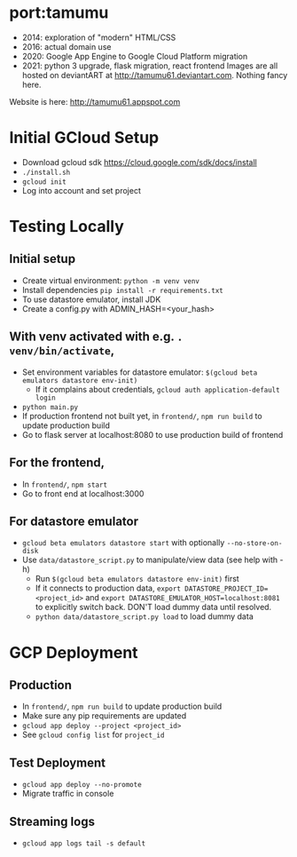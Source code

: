 # port:tamumu
* 2014: exploration of "modern" HTML/CSS
* 2016: actual domain use
* 2020: Google App Engine to Google Cloud Platform migration
* 2021: python 3 upgrade, flask migration, react frontend
Images are all hosted on deviantART at http://tamumu61.deviantart.com. Nothing fancy here.

Website is here: http://tamumu61.appspot.com

# Initial GCloud Setup
* Download gcloud sdk https://cloud.google.com/sdk/docs/install
* `./install.sh`
* `gcloud init`
* Log into account and set project

# Testing Locally
## Initial setup
* Create virtual environment: `python -m venv venv`
* Install dependencies `pip install -r requirements.txt`
* To use datastore emulator, install JDK
* Create a config.py with ADMIN_HASH=<your_hash>

## With venv activated with e.g. `. venv/bin/activate`,
* Set environment variables for datastore emulator: `$(gcloud beta emulators datastore env-init)`
    * If it complains about credentials, `gcloud auth application-default login`
* `python main.py`
* If production frontend not built yet, in `frontend/`, `npm run build` to update production build
* Go to flask server at localhost:8080 to use production build of frontend

## For the frontend,
* In `frontend/`, `npm start`
* Go to front end at localhost:3000

## For datastore emulator
* `gcloud beta emulators datastore start` with optionally `--no-store-on-disk`
* Use `data/datastore_script.py` to manipulate/view data (see help with -h)
    * Run `$(gcloud beta emulators datastore env-init)` first
    * If it connects to production data, `export DATASTORE_PROJECT_ID=<project_id>` and `export DATASTORE_EMULATOR_HOST=localhost:8081` to explicitly switch back. DON'T load dummy data until resolved.
    * `python data/datastore_script.py load` to load dummy data

# GCP Deployment
## Production
* In `frontend/`, `npm run build` to update production build
* Make sure any pip requirements are updated
* `gcloud app deploy --project <project_id>`
* See `gcloud config list` for `project_id`

## Test Deployment
* `gcloud app deploy --no-promote`
* Migrate traffic in console

## Streaming logs
* `gcloud app logs tail -s default`